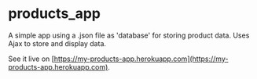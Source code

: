 # products_app
A simple app using a .json file as 'database' for storing product data. Uses Ajax to store and display data.

See it live on [https://my-products-app.herokuapp.com](https://my-products-app.herokuapp.com).
